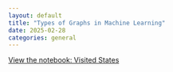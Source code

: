 ```yaml
---
layout: default
title: "Types of Graphs in Machine Learning"
date: 2025-02-28
categories: general
---
```


[View the notebook: Visited States](https://nbviewer.jupyter.org/github/paudelsam/paudelsam.github.io/blob/main/_notebooks/visited_states.ipynb)